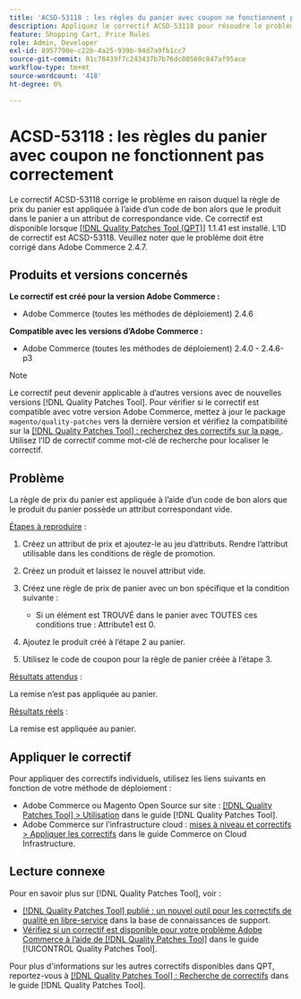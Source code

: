 ```yaml
---
title: 'ACSD-53118 : les règles du panier avec coupon ne fonctionnent pas correctement'
description: Appliquez le correctif ACSD-53118 pour résoudre le problème Adobe Commerce en raison duquel la règle de prix du panier est appliquée à l’aide d’un code de bon alors que le produit dans le panier a un attribut correspondant vide.
feature: Shopping Cart, Price Rules
role: Admin, Developer
exl-id: 8957790e-c22b-4a25-939b-94d7a9fb1cc7
source-git-commit: 81c78439f7c243437b7b76dc80560c847af95ace
workflow-type: tm+mt
source-wordcount: '418'
ht-degree: 0%

---
```


# ACSD-53118 : les règles du panier avec coupon ne fonctionnent pas correctement

Le correctif ACSD-53118 corrige le problème en raison duquel la règle de prix du panier est appliquée à l’aide d’un code de bon alors que le produit dans le panier a un attribut de correspondance vide. Ce correctif est disponible lorsque [[!DNL Quality Patches Tool (QPT)]](https://experienceleague.adobe.com/en/docs/commerce-knowledge-base/kb/announcements/commerce-announcements/magento-quality-patches-released-new-tool-to-self-serve-quality-patches) 1.1.41 est installé. L’ID de correctif est ACSD-53118. Veuillez noter que le problème doit être corrigé dans Adobe Commerce 2.4.7.

## Produits et versions concernés

**Le correctif est créé pour la version Adobe Commerce :**

* Adobe Commerce (toutes les méthodes de déploiement) 2.4.6

**Compatible avec les versions d’Adobe Commerce :**

* Adobe Commerce (toutes les méthodes de déploiement) 2.4.0 - 2.4.6-p3

>[!NOTE]
>
>Le correctif peut devenir applicable à d’autres versions avec de nouvelles versions [!DNL Quality Patches Tool]. Pour vérifier si le correctif est compatible avec votre version Adobe Commerce, mettez à jour le package `magento/quality-patches` vers la dernière version et vérifiez la compatibilité sur la [[!DNL Quality Patches Tool] : recherchez des correctifs sur la page ](https://experienceleague.adobe.com/tools/commerce-quality-patches/index.html). Utilisez l’ID de correctif comme mot-clé de recherche pour localiser le correctif.

## Problème

La règle de prix du panier est appliquée à l’aide d’un code de bon alors que le produit du panier possède un attribut correspondant vide.

<u>Étapes à reproduire</u> :

1. Créez un attribut de prix et ajoutez-le au jeu d’attributs. Rendre l’attribut utilisable dans les conditions de règle de promotion.
1. Créez un produit et laissez le nouvel attribut vide.
1. Créez une règle de prix de panier avec un bon spécifique et la condition suivante :

   * Si un élément est TROUVÉ dans le panier avec TOUTES ces conditions true : Attribute1 est 0.

1. Ajoutez le produit créé à l’étape 2 au panier.
1. Utilisez le code de coupon pour la règle de panier créée à l’étape 3.

<u>Résultats attendus</u> :

La remise n’est pas appliquée au panier.

<u>Résultats réels</u> :

La remise est appliquée au panier.

## Appliquer le correctif

Pour appliquer des correctifs individuels, utilisez les liens suivants en fonction de votre méthode de déploiement :

* Adobe Commerce ou Magento Open Source sur site : [[!DNL Quality Patches Tool] > Utilisation](/help/tools/quality-patches-tool/usage.md) dans le guide [!DNL Quality Patches Tool].
* Adobe Commerce sur l’infrastructure cloud : [mises à niveau et correctifs > Appliquer les correctifs](https://experienceleague.adobe.com/docs/commerce-cloud-service/user-guide/develop/upgrade/apply-patches.html) dans le guide Commerce on Cloud Infrastructure.

## Lecture connexe

Pour en savoir plus sur [!DNL Quality Patches Tool], voir :

* [[!DNL Quality Patches Tool] publié : un nouvel outil pour les correctifs de qualité en libre-service](https://experienceleague.adobe.com/en/docs/commerce-knowledge-base/kb/announcements/commerce-announcements/magento-quality-patches-released-new-tool-to-self-serve-quality-patches) dans la base de connaissances de support.
* [Vérifiez si un correctif est disponible pour votre problème Adobe Commerce à l’aide de  [!DNL Quality Patches Tool]](/help/tools/quality-patches-tool/patches-available-in-qpt/check-patch-for-magento-issue-with-magento-quality-patches.md) dans le guide [!UICONTROL Quality Patches Tool].


Pour plus d&#39;informations sur les autres correctifs disponibles dans QPT, reportez-vous à [[!DNL Quality Patches Tool] : Recherche de correctifs](https://experienceleague.adobe.com/tools/commerce-quality-patches/index.html) dans le guide [!DNL Quality Patches Tool].
